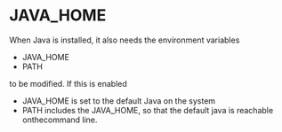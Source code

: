 JAVA_HOME
=========

When Java is installed, it also needs the environment variables

- JAVA_HOME
- PATH

to be modified.
If this is enabled

- JAVA_HOME is set to the default Java on the system
- PATH includes the JAVA_HOME,
  so that the default java is reachable onthecommand line.
